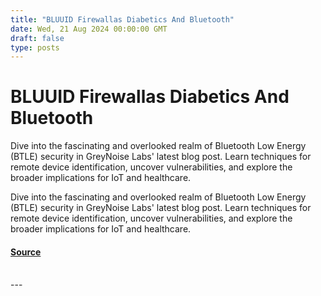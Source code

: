 ```yaml
---
title: "BLUUID Firewallas Diabetics And Bluetooth"
date: Wed, 21 Aug 2024 00:00:00 GMT
draft: false
type: posts
---
```

# BLUUID Firewallas Diabetics And Bluetooth





Dive into the fascinating and overlooked realm of Bluetooth Low Energy (BTLE) security in GreyNoise Labs' latest blog post. Learn techniques for remote device identification, uncover vulnerabilities, and explore the broader implications for IoT and healthcare.

Dive into the fascinating and overlooked realm of Bluetooth Low Energy (BTLE) security in GreyNoise Labs' latest blog post. Learn techniques for remote device identification, uncover vulnerabilities, and explore the broader implications for IoT and healthcare.

#### [Source](https://www.greynoise.io/blog/bluuid-firewallas-diabetics-and-bluetooth)

<br/>
---
